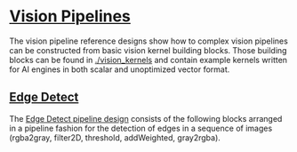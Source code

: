 <!---//===- README.md --------------------------*- Markdown -*-===//
//
// This file is licensed under the Apache License v2.0 with LLVM Exceptions.
// See https://llvm.org/LICENSE.txt for license information.
// SPDX-License-Identifier: Apache-2.0 WITH LLVM-exception
//
// Copyright (C) 2022, Advanced Micro Devices, Inc.
// 
//===----------------------------------------------------------------------===//-->

# <ins>Vision Pipelines</ins>

The vision pipeline reference designs show how to complex vision pipelines can be constructed from basic vision kernel building blocks. Those building blocks can be found in [./vision_kernels](./vision_kernels) and contain example kernels written for AI engines in both scalar and unoptimized vector format. 

## <ins>Edge Detect</ins>

The [Edge Detect pipeline design](./edge_detect/) consists of the following blocks arranged in a pipeline fashion for the detection of edges in a sequence of images (rgba2gray, filter2D, threshold, addWeighted, gray2rgba).